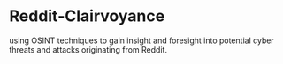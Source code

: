 # Reddit-Clairvoyance
using OSINT techniques to gain insight and foresight into potential cyber threats and attacks originating from Reddit.
